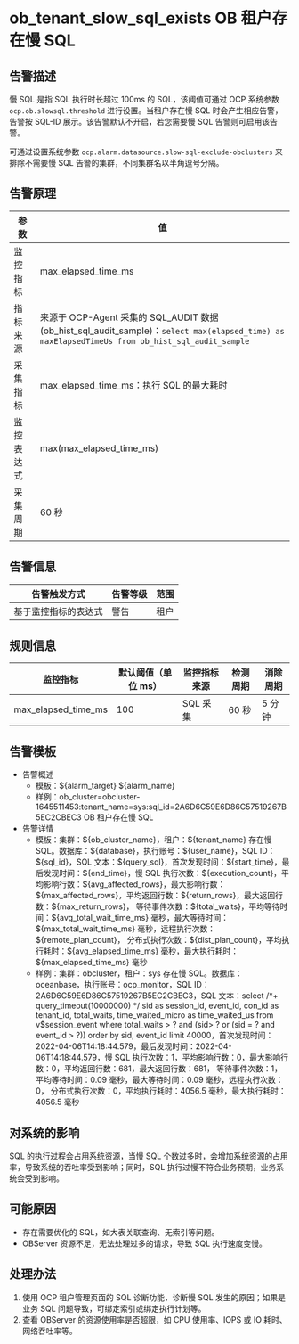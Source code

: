 # ob_tenant_slow_sql_exists OB 租户存在慢 SQL

## 告警描述

慢 SQL 是指 SQL 执行时长超过 100ms 的 SQL，该阈值可通过 OCP 系统参数 `ocp.ob.slowsql.threshold` 进行设置。当租户存在慢 SQL 时会产生相应告警，告警按 SQL-ID 展示。该告警默认不开启，若您需要慢 SQL 告警则可启用该告警。

可通过设置系统参数 `ocp.alarm.datasource.slow-sql-exclude-obclusters` 来排除不需要慢 SQL 告警的集群，不同集群名以半角逗号分隔。

## 告警原理

| **参数** | **值** |
| --- | --- |
| 监控指标 | max_elapsed_time_ms |
| 指标来源 | 来源于 OCP-Agent 采集的 SQL_AUDIT 数据 (ob_hist_sql_audit_sample)：`select max(elapsed_time) as maxElapsedTimeUs from ob_hist_sql_audit_sample `|
| 采集指标 | max_elapsed_time_ms：执行 SQL 的最大耗时 |
| 监控表达式 | max(max_elapsed_time_ms) |
| 采集周期 | 60 秒 |

## 告警信息

| **告警触发方式** | **告警等级** | **范围** |
| --- | --- | --- |
| 基于监控指标的表达式 | 警告 | 租户 |

## 规则信息

| **监控指标** | **默认阈值（单位 ms）** | **监控指标来源** | **检测周期** | **消除周期** |
| --- | --- | --- | --- | --- |
| max_elapsed_time_ms | 100 | SQL 采集 | 60 秒 | 5 分钟 |

## 告警模板

* 告警概述
  * 模板：\${alarm_target} ${alarm_name}
  * 样例：ob_cluster=obcluster-1645511453:tenant_name=sys:sql_id=2A6D6C59E6D86C57519267B5EC2CBEC3 OB 租户存在慢 SQL
* 告警详情
  * 模板：集群：\${ob_cluster_name}，租户：\${tenant_name} 存在慢 SQL。数据库：\${database}，执行账号：\${user_name}，SQL ID：\${sql_id}，SQL 文本：\${query_sql}，首次发现时间：\${start_time}，最后发现时间：\${end_time}，慢 SQL 执行次数：\${execution_count}，平均影响行数：\${avg_affected_rows}，最大影响行数：\${max_affected_rows}，平均返回行数：\${return_rows}，最大返回行数：\${max_return_rows}， 等待事件次数：\${total_waits}，平均等待时间：\${avg_total_wait_time_ms} 毫秒，最大等待时间：\${max_total_wait_time_ms} 毫秒，远程执行次数：\${remote_plan_count}， 分布式执行次数：\${dist_plan_count}，平均执行耗时：\${avg_elapsed_time_ms} 毫秒，最大执行耗时：\${max_elapsed_time_ms} 毫秒
  * 样例：集群：obcluster，租户：sys 存在慢 SQL。数据库：oceanbase，执行账号：ocp_monitor，SQL ID：2A6D6C59E6D86C57519267B5EC2CBEC3，SQL 文本：select /*+ query_timeout(10000000) */ sid as session_id, event_id, con_id as tenant_id, total_waits, time_waited_micro as time_waited_us from v$session_event where total_waits > ? and (sid> ? or (sid = ? and event_id > ?)) order by sid, event_id limit 40000，首次发现时间：2022-04-06T14:18:44.579，最后发现时间：2022-04-06T14:18:44.579，慢 SQL 执行次数：1，平均影响行数：0，最大影响行数：0，平均返回行数：681，最大返回行数：681， 等待事件次数：1，平均等待时间：0.09 毫秒，最大等待时间：0.09 毫秒，远程执行次数：0， 分布式执行次数：0，平均执行耗时：4056.5 毫秒，最大执行耗时：4056.5 毫秒

## 对系统的影响

SQL 的执行过程会占用系统资源，当慢 SQL 个数过多时，会增加系统资源的占用率，导致系统的吞吐率受到影响；同时，SQL 执行过慢不符合业务预期，业务系统会受到影响。

## 可能原因

* 存在需要优化的 SQL，如大表关联查询、无索引等问题。
* OBServer 资源不足，无法处理过多的请求，导致 SQL 执行速度变慢。

## 处理办法

1. 使用 OCP 租户管理页面的 SQL 诊断功能，诊断慢 SQL 发生的原因；如果是业务 SQL 问题导致，可绑定索引或绑定执行计划等。
2. 查看 OBServer 的资源使用率是否超限，如 CPU 使用率、IOPS 或 IO 耗时、网络吞吐率等。
